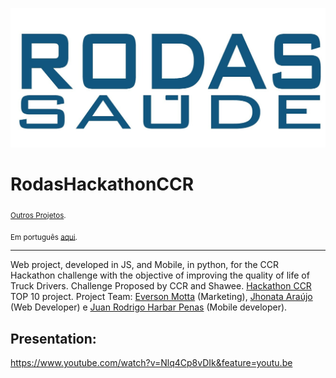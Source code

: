 
<p align="center">
  <img src="logo_RODAS.jpg" width=750>
</p>

# RodasHackathonCCR
<sub>[Outros Projetos](https://github.com/jhpenas/portfolio).</sub>

<sub>Em português [aqui](https://github.com/jhpenas/RodasHackathonCCR/blob/master/README%20pt.md).</sub>


---
Web project, developed in JS, and Mobile, in python, for the CCR Hackathon challenge with the objective of improving the quality of life of Truck Drivers. Challenge Proposed by CCR and Shawee.
[Hackathon CCR](https://www.youtube.com/watch?v=nSt_r_k9FBY) TOP 10 project.
Project Team: [Everson Motta](https://www.linkedin.com/in/everson-motta-b76673100/) (Marketing), [Jhonata Araújo](https://www.linkedin.com/in/jhonatavinicius2488/) (Web Developer) e [Juan Rodrigo Harbar Penas](https://www.linkedin.com/in/jhpenas/) (Mobile developer).

## Presentation:
https://www.youtube.com/watch?v=Nlq4Cp8vDIk&feature=youtu.be
